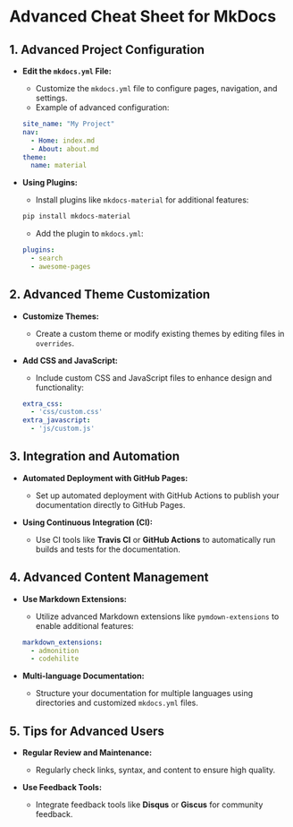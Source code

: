 # Advanced Cheat Sheet for MkDocs



## 1. Advanced Project Configuration

- **Edit the `mkdocs.yml` File:**
  - Customize the `mkdocs.yml` file to configure pages, navigation, and settings.
  - Example of advanced configuration:
  ```yaml
  site_name: "My Project"
  nav:
    - Home: index.md
    - About: about.md
  theme:
    name: material
  ```

- **Using Plugins:**
  - Install plugins like `mkdocs-material` for additional features:
  ```bash
  pip install mkdocs-material
  ```
  - Add the plugin to `mkdocs.yml`:
  ```yaml
  plugins:
    - search
    - awesome-pages
  ```

## 2. Advanced Theme Customization

- **Customize Themes:**
  - Create a custom theme or modify existing themes by editing files in `overrides`.

- **Add CSS and JavaScript:**
  - Include custom CSS and JavaScript files to enhance design and functionality:
  ```yaml
  extra_css:
    - 'css/custom.css'
  extra_javascript:
    - 'js/custom.js'
  ```

## 3. Integration and Automation

- **Automated Deployment with GitHub Pages:**
  - Set up automated deployment with GitHub Actions to publish your documentation directly to GitHub Pages.

- **Using Continuous Integration (CI):**
  - Use CI tools like **Travis CI** or **GitHub Actions** to automatically run builds and tests for the documentation.

## 4. Advanced Content Management

- **Use Markdown Extensions:**
  - Utilize advanced Markdown extensions like `pymdown-extensions` to enable additional features:
  ```yaml
  markdown_extensions:
    - admonition
    - codehilite
  ```

- **Multi-language Documentation:**
  - Structure your documentation for multiple languages using directories and customized `mkdocs.yml` files.

## 5. Tips for Advanced Users

- **Regular Review and Maintenance:**
  - Regularly check links, syntax, and content to ensure high quality.

- **Use Feedback Tools:**
  - Integrate feedback tools like **Disqus** or **Giscus** for community feedback.
